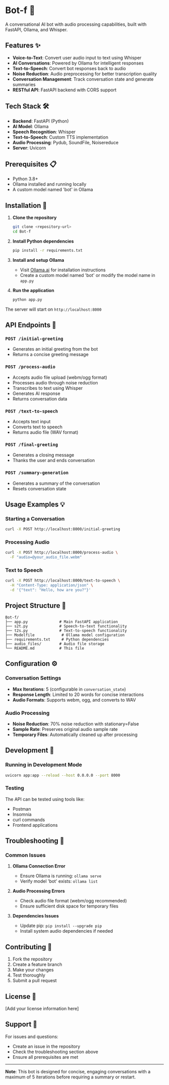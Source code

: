 # Bot-f 🤖

A conversational AI bot with audio processing capabilities, built with FastAPI, Ollama, and Whisper.

## Features ✨

- **Voice-to-Text**: Convert user audio input to text using Whisper
- **AI Conversations**: Powered by Ollama for intelligent responses
- **Text-to-Speech**: Convert bot responses back to audio
- **Noise Reduction**: Audio preprocessing for better transcription quality
- **Conversation Management**: Track conversation state and generate summaries
- **RESTful API**: FastAPI backend with CORS support

## Tech Stack 🛠️

- **Backend**: FastAPI (Python)
- **AI Model**: Ollama
- **Speech Recognition**: Whisper
- **Text-to-Speech**: Custom TTS implementation
- **Audio Processing**: Pydub, SoundFile, Noisereduce
- **Server**: Uvicorn

## Prerequisites 📋

- Python 3.8+
- Ollama installed and running locally
- A custom model named 'bot' in Ollama

## Installation 🚀

1. **Clone the repository**

   ```bash
   git clone <repository-url>
   cd Bot-f
   ```

2. **Install Python dependencies**

   ```bash
   pip install -r requirements.txt
   ```

3. **Install and setup Ollama**

   - Visit [Ollama.ai](https://ollama.ai) for installation instructions
   - Create a custom model named 'bot' or modify the model name in `app.py`

4. **Run the application**
   ```bash
   python app.py
   ```

The server will start on `http://localhost:8000`

## API Endpoints 📡

### `POST /initial-greeting`

- Generates an initial greeting from the bot
- Returns a concise greeting message

### `POST /process-audio`

- Accepts audio file upload (webm/ogg format)
- Processes audio through noise reduction
- Transcribes to text using Whisper
- Generates AI response
- Returns conversation data

### `POST /text-to-speech`

- Accepts text input
- Converts text to speech
- Returns audio file (WAV format)

### `POST /final-greeting`

- Generates a closing message
- Thanks the user and ends conversation

### `POST /summary-generation`

- Generates a summary of the conversation
- Resets conversation state

## Usage Examples 💡

### Starting a Conversation

```bash
curl -X POST http://localhost:8000/initial-greeting
```

### Processing Audio

```bash
curl -X POST http://localhost:8000/process-audio \
  -F "audio=@your_audio_file.webm"
```

### Text to Speech

```bash
curl -X POST http://localhost:8000/text-to-speech \
  -H "Content-Type: application/json" \
  -d '{"text": "Hello, how are you?"}'
```

## Project Structure 📁

```
Bot-f/
├── app.py              # Main FastAPI application
├── s2t.py              # Speech-to-text functionality
├── t2s.py              # Text-to-speech functionality
├── Modelfile            # Ollama model configuration
├── requirements.txt     # Python dependencies
├── audio_files/        # Audio file storage
└── README.md           # This file
```

## Configuration ⚙️

### Conversation Settings

- **Max Iterations**: 5 (configurable in `conversation_state`)
- **Response Length**: Limited to 20 words for concise interactions
- **Audio Formats**: Supports webm, ogg, and converts to WAV

### Audio Processing

- **Noise Reduction**: 70% noise reduction with stationary=False
- **Sample Rate**: Preserves original audio sample rate
- **Temporary Files**: Automatically cleaned up after processing

## Development 🧪

### Running in Development Mode

```bash
uvicorn app:app --reload --host 0.0.0.0 --port 8000
```

### Testing

The API can be tested using tools like:

- Postman
- Insomnia
- curl commands
- Frontend applications

## Troubleshooting 🔧

### Common Issues

1. **Ollama Connection Error**

   - Ensure Ollama is running: `ollama serve`
   - Verify model 'bot' exists: `ollama list`

2. **Audio Processing Errors**

   - Check audio file format (webm/ogg recommended)
   - Ensure sufficient disk space for temporary files

3. **Dependencies Issues**
   - Update pip: `pip install --upgrade pip`
   - Install system audio dependencies if needed

## Contributing 🤝

1. Fork the repository
2. Create a feature branch
3. Make your changes
4. Test thoroughly
5. Submit a pull request

## License 📄

[Add your license information here]

## Support 💬

For issues and questions:

- Create an issue in the repository
- Check the troubleshooting section above
- Ensure all prerequisites are met

---

**Note**: This bot is designed for concise, engaging conversations with a maximum of 5 iterations before requiring a summary or restart.
